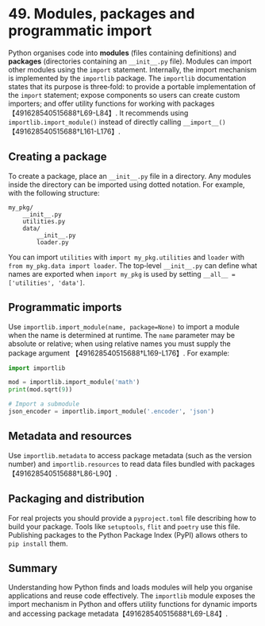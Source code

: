 # 49. Modules, packages and programmatic import

Python organises code into **modules** (files containing definitions) and
**packages** (directories containing an `__init__.py` file).  Modules can
import other modules using the `import` statement.  Internally, the import
mechanism is implemented by the `importlib` package.  The `importlib`
documentation states that its purpose is three‑fold: to provide a portable
implementation of the `import` statement; expose components so users can
create custom importers; and offer utility functions for working with
packages【491628540515688†L69-L84】.  It recommends using
`importlib.import_module()` instead of directly calling `__import__()`
【491628540515688†L161-L176】.

## Creating a package

To create a package, place an `__init__.py` file in a directory.  Any
modules inside the directory can be imported using dotted notation.  For
example, with the following structure:

```
my_pkg/
    __init__.py
    utilities.py
    data/
        __init__.py
        loader.py
```

You can import `utilities` with `import my_pkg.utilities` and `loader` with
`from my_pkg.data import loader`.  The top‑level `__init__.py` can define
what names are exported when `import my_pkg` is used by setting
`__all__ = ['utilities', 'data']`.

## Programmatic imports

Use `importlib.import_module(name, package=None)` to import a module when
the name is determined at runtime.  The `name` parameter may be absolute or
relative; when using relative names you must supply the package argument
【491628540515688†L169-L176】.  For example:

```python
import importlib

mod = importlib.import_module('math')
print(mod.sqrt(9))

# Import a submodule
json_encoder = importlib.import_module('.encoder', 'json')
```

## Metadata and resources

Use `importlib.metadata` to access package metadata (such as the version
number) and `importlib.resources` to read data files bundled with
packages【491628540515688†L86-L90】.

## Packaging and distribution

For real projects you should provide a `pyproject.toml` file describing how
to build your package.  Tools like `setuptools`, `flit` and `poetry` use
this file.  Publishing packages to the Python Package Index (PyPI) allows
others to `pip install` them.

## Summary

Understanding how Python finds and loads modules will help you organise
applications and reuse code effectively.  The `importlib` module exposes
the import mechanism in Python and offers utility functions for dynamic
imports and accessing package metadata【491628540515688†L69-L84】.
